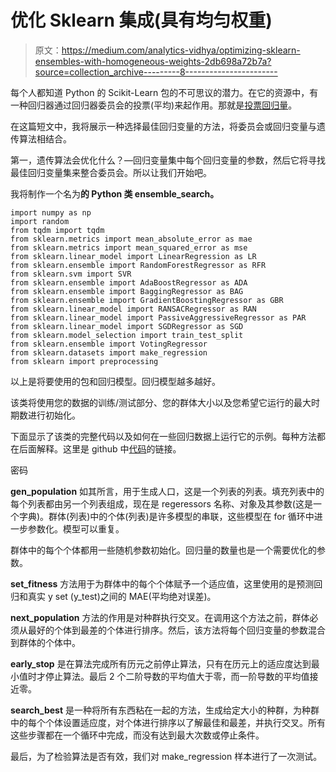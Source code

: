 # 优化 Sklearn 集成(具有均匀权重)

> 原文：<https://medium.com/analytics-vidhya/optimizing-sklearn-ensembles-with-homogeneous-weights-2db698a72b7a?source=collection_archive---------8----------------------->

每个人都知道 Python 的 Scikit-Learn 包的不可思议的潜力。在它的资源中，有一种回归器通过回归器委员会的投票(平均)来起作用。那就是[投票回归量](https://scikit-learn.org/stable/modules/generated/sklearn.ensemble.VotingRegressor.html)。

在这篇短文中，我将展示一种选择最佳回归变量的方法，将委员会或回归变量与遗传算法相结合。

第一，遗传算法会优化什么？—回归变量集中每个回归变量的参数，然后它将寻找最佳回归变量集来整合委员会。所以让我们开始吧。

我将制作一个名为**的 Python 类 ensemble_search。**

```
import numpy as np
import random
from tqdm import tqdm
from sklearn.metrics import mean_absolute_error as mae
from sklearn.metrics import mean_squared_error as mse
from sklearn.linear_model import LinearRegression as LR
from sklearn.ensemble import RandomForestRegressor as RFR
from sklearn.svm import SVR 
from sklearn.ensemble import AdaBoostRegressor as ADA
from sklearn.ensemble import BaggingRegressor as BAG
from sklearn.ensemble import GradientBoostingRegressor as GBR
from sklearn.linear_model import RANSACRegressor as RAN
from sklearn.linear_model import PassiveAggressiveRegressor as PAR
from sklearn.linear_model import SGDRegressor as SGD
from sklearn.model_selection import train_test_split
from sklearn.ensemble import VotingRegressor
from sklearn.datasets import make_regression
from sklearn import preprocessing
```

以上是将要使用的包和回归模型。回归模型越多越好。

该类将使用您的数据的训练/测试部分、您的群体大小以及您希望它运行的最大时期数进行初始化。

下面显示了该类的完整代码以及如何在一些回归数据上运行它的示例。每种方法都在后面解释。这里是 github 中[代码](https://github.com/hugoabreu1002/Optimizaded_Ensemble_Sklean)的链接。

密码

**gen_population** 如其所言，用于生成人口，这是一个列表的列表。填充列表中的每个列表都由另一个列表组成，现在是 regeressors 名称、对象及其参数(这是一个字典)。群体(列表)中的个体(列表)是许多模型的串联，这些模型在 for 循环中进一步参数化。模型可以重复。

群体中的每个个体都用一些随机参数初始化。回归量的数量也是一个需要优化的参数。

**set_fitness** 方法用于为群体中的每个个体赋予一个适应值，这里使用的是预测回归和真实 y set (y_test)之间的 MAE(平均绝对误差)。

**next_population** 方法的作用是对种群执行交叉。在调用这个方法之前，群体必须从最好的个体到最差的个体进行排序。然后，该方法将每个回归变量的参数混合到群体的个体中。

**early_stop** 是在算法完成所有历元之前停止算法，只有在历元上的适应度达到最小值时才停止算法。最后 2 个二阶导数的平均值大于零，而一阶导数的平均值接近零。

**search_best** 是一种将所有东西粘在一起的方法，生成给定大小的种群，为种群中的每个个体设置适应度，对个体进行排序以了解最佳和最差，并执行交叉。所有这些步骤都在一个循环中完成，而没有达到最大次数或停止条件。

最后，为了检验算法是否有效，我们对 make_regression 样本进行了一次测试。